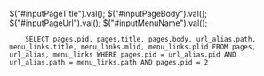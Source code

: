 $("#inputPageTitle").val();
		$("#inputPageBody").val();
		$("#inputPageUrl").val();
		$("#inputMenuName").val();

		SELECT pages.pid, pages.title, pages.body, url_alias.path, menu_links.title, menu_links.mlid, menu_links.plid FROM pages, url_alias, menu_links WHERE pages.pid = url_alias.pid AND url_alias.path = menu_links.path AND pages.pid = 2